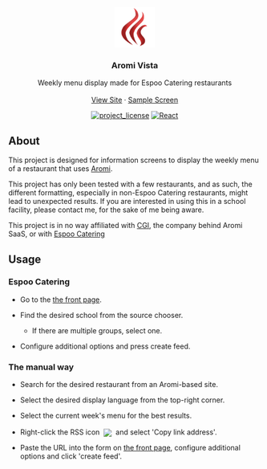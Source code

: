 <br />
<div align="center">
  <a href="https://github.com/watukas/aromi-vista">
    <img src="public/favicon.png" alt="Logo" width="80" height="80">
  </a>

<h3 align="center">Aromi Vista</h3>

  <p align="center">
    Weekly menu display made for Espoo Catering restaurants
    <br />
    <br />
    <a href="https://watukas.github.io/aromi-vista/">View Site</a>
    &middot;
    <a href="https://watukas.github.io/aromi-vista/?source=https%3A%2F%2Faromimenu.cgisaas.fi%2FEspooAromieMenus%2FFI%2FDefault%2FESPOO%2FKaitaankoulu%2FRss.aspx%3FId%3Da0aa31e6-7213-40e7-acd0-9116fe7d6e7e%26DateMode%3D1">Sample Screen</a>


[![project_license][license-shield]][license-url]
[![React][React.js]][React-url]

  </p>
</div>

## About

This project is designed for information screens to display the weekly menu of a restaurant that uses <a href="https://www.cgi.com/fi/fi/tuoteratkaisut/aromi">Aromi</a>.

This project has only been tested with a few restaurants, and as such, the different formatting, especially in non-Espoo Catering restaurants, might lead to unexpected results. If you are interested in using this in a school facility, please contact me, for the sake of me being aware.

This project is in no way affiliated with <a href="https://www.cgi.com/fi/fi">CGI</a>, the company behind Aromi SaaS, or with <a href="https://www.espoo.fi/fi/tervetuloa-espoo-cateringiin">Espoo Catering</a>

<!-- USAGE EXAMPLES -->
## Usage

### Espoo Catering

* Go to the <a href="https://watukas.github.io/aromi-vista">the front page</a>.

* Find the desired school from the source chooser.

  * If there are multiple groups, select one.

* Configure additional options and press create feed.

### The manual way

* Search for the desired restaurant from an Aromi-based site.

* Select the desired display language from the top-right corner.

* Select the current week's menu for the best results.

* Right-click the RSS icon
<img style="margin-right:8px;transform:translate(4px, 4px)" src="https://aromimenu.cgisaas.fi/EspooAromieMenus/FI/Default/ESPOO/Kaitaankoulu/ThemePicture.aspx?Id=cf489641-3acc-462a-97f8-60e95c271a39&FileName=icon_rss.png" height=15/> and select 'Copy link address'.
* Paste the URL into the form on <a href="https://watukas.github.io/aromi-vista">the front page</a>, configure additional options and click 'create feed'.

[license-shield]: https://img.shields.io/github/license/watukas/aromi-vista.svg?style=for-the-badge
[license-url]: https://github.com/watukas/aromi-vista/blob/main/LICENSE
[React.js]: https://img.shields.io/badge/React-20232A?style=for-the-badge&logo=react&logoColor=61DAFB
[React-url]: https://reactjs.org/